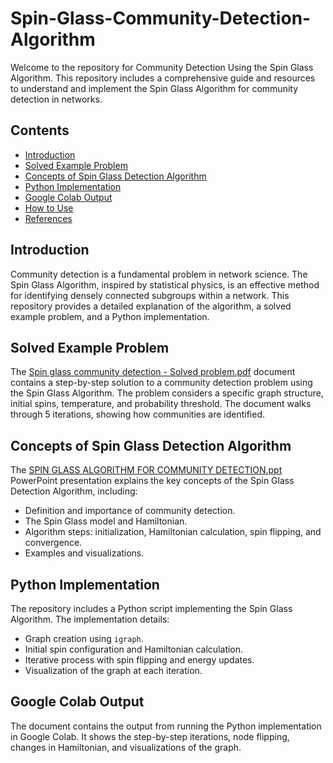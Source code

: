 # Spin-Glass-Community-Detection-Algorithm

Welcome to the repository for Community Detection Using the Spin Glass Algorithm. This repository includes a comprehensive guide and resources to understand and implement the Spin Glass Algorithm for community detection in networks.

## Contents

- [Introduction](#introduction)
- [Solved Example Problem](#solved-example-problem)
- [Concepts of Spin Glass Detection Algorithm](#concepts-of-spin-glass-detection-algorithm)
- [Python Implementation](#python-implementation)
- [Google Colab Output](#google-colab-output)
- [How to Use](#how-to-use)
- [References](#references)

## Introduction

Community detection is a fundamental problem in network science. The Spin Glass Algorithm, inspired by statistical physics, is an effective method for identifying densely connected subgroups within a network. This repository provides a detailed explanation of the algorithm, a solved example problem, and a Python implementation.

## Solved Example Problem

The [Spin glass community detection - Solved problem.pdf](solved_example_problem.pdf) document contains a step-by-step solution to a community detection problem using the Spin Glass Algorithm. The problem considers a specific graph structure, initial spins, temperature, and probability threshold. The document walks through 5 iterations, showing how communities are identified.

## Concepts of Spin Glass Detection Algorithm

The [SPIN GLASS ALGORITHM FOR COMMUNITY DETECTION.ppt](spin_glass_algorithm_concepts.ppt) PowerPoint presentation explains the key concepts of the Spin Glass Detection Algorithm, including:

- Definition and importance of community detection.
- The Spin Glass model and Hamiltonian.
- Algorithm steps: initialization, Hamiltonian calculation, spin flipping, and convergence.
- Examples and visualizations.

## Python Implementation

The repository includes a Python script implementing the Spin Glass Algorithm. The implementation details:

- Graph creation using `igraph`.
- Initial spin configuration and Hamiltonian calculation.
- Iterative process with spin flipping and energy updates.
- Visualization of the graph at each iteration.

## Google Colab Output

The document contains the output from running the Python implementation in Google Colab. It shows the step-by-step iterations, node flipping, changes in Hamiltonian, and visualizations of the graph.
